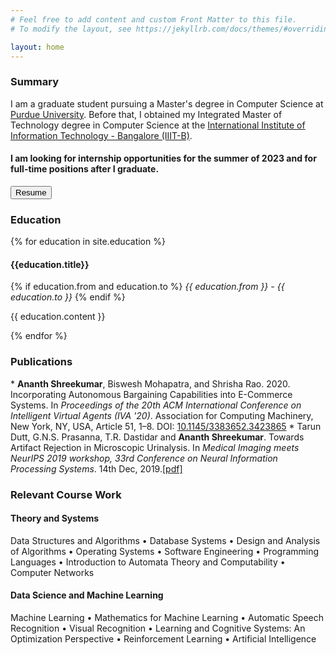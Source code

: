 ```yaml
---
# Feel free to add content and custom Front Matter to this file.
# To modify the layout, see https://jekyllrb.com/docs/themes/#overriding-theme-defaults

layout: home
---
```

<h3><b>Summary</b></h3>
I am a graduate student pursuing a Master's degree in Computer Science at <a target="_blank" rel="noopener noreferrer" href="https://www.purdue.edu/">Purdue University</a>. Before that, I obtained my Integrated Master of Technology degree in Computer Science at the <a target="_blank" rel="noopener noreferrer" href="https://www.iiitb.ac.in/">International Institute of Information Technology - Bangalore (IIIT-B)</a>.

#### I am looking for internship opportunities for the summer of 2023 and for full-time positions after I graduate.

<a target="_blank" rel="noopener noreferrer" href="{{ site.baseurl }}{{ site.url }}/assets/pdf/resume.pdf"><button class="button">Resume</button></a>

<h3><b>Education</b></h3>
{% for education in site.education %}
  <div class="education">
    <h4><b>{{education.title}}</b></h4>
    {% if education.from and education.to %}
      <i>{{ education.from }} - {{ education.to }}</i>
    {% endif %}
    <p>
        {{ education.content }}
    </p>
  </div>
{% endfor %}

<h3><b>Publications</b></h3>
* <b>Ananth Shreekumar</b>, Biswesh Mohapatra, and Shrisha Rao. 2020. Incorporating Autonomous Bargaining Capabilities into E-Commerce Systems. In <em>Proceedings of the 20th ACM International Conference on Intelligent Virtual Agents (IVA '20)</em>. Association for Computing Machinery, New York, NY, USA, Article 51, 1–8. DOI: <a href="https://doi.org/10.1145/3383652.3423865">10.1145/3383652.3423865</a>
* Tarun Dutt, G.N.S. Prasanna, T.R. Dastidar and <b>Ananth Shreekumar</b>. Towards Artifact Rejection in Microscopic Urinalysis. In <em>Medical Imaging meets NeurIPS 2019 workshop, 33rd Conference on Neural Information Processing Systems</em>. 14th Dec, 2019.<a target="_blank" rel="noopener noreferrer" href="{{ site.baseurl }}{{ site.url }}/assets/pdf/nips_openset.pdf">[pdf]</a>

<h3><b>Relevant Course Work</b></h3>
<h4>Theory and Systems</h4>
Data Structures and Algorithms • Database Systems • Design and Analysis of Algorithms • Operating Systems • Software Engineering • Programming Languages • Introduction to Automata Theory and Computability • Computer Networks
<h4>Data Science and Machine Learning</h4>
Machine Learning • Mathematics for Machine Learning • Automatic Speech Recognition • Visual Recognition • Learning and Cognitive Systems: An Optimization Perspective • Reinforcement Learning • Artificial Intelligence